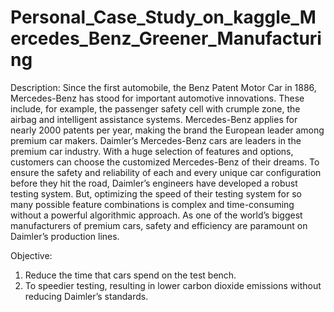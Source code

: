 
# Personal_Case_Study_on_kaggle_Mercedes_Benz_Greener_Manufacturing

Description: 
Since the first automobile, the Benz Patent Motor Car in 1886, Mercedes-Benz has stood for important automotive innovations.
These include, for example, the passenger safety cell with crumple zone, the airbag and intelligent assistance systems. 
Mercedes-Benz applies for nearly 2000 patents per year, making the brand the European leader among premium car makers. 
Daimler’s Mercedes-Benz cars are leaders in the premium car industry. With a huge selection of features and options, 
customers can choose the customized Mercedes-Benz of their dreams. 
To ensure the safety and reliability of each and every unique car configuration before they hit the road, 
Daimler’s engineers have developed a robust testing system. But, optimizing the speed of their testing system for so many 
possible feature combinations is complex and time-consuming without a powerful algorithmic approach. 
As one of the world’s biggest manufacturers of premium cars, safety and efficiency are paramount on Daimler’s production lines.


Objective:

1. Reduce the time that cars spend on the test bench.
2. To speedier testing, resulting in lower carbon dioxide emissions without reducing Daimler’s standards.
